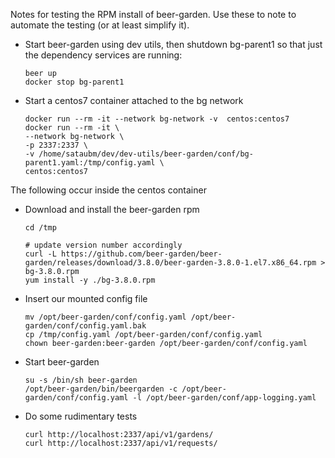 Notes for testing the RPM install of beer-garden. Use these to note to automate
the testing (or at least simplify it).

- Start beer-garden using dev utils, then shutdown bg-parent1 so that just the
  dependency services are running:

  ```
  beer up
  docker stop bg-parent1
  ```

- Start a centos7 container attached to the bg network

  ```
  docker run --rm -it --network bg-network -v  centos:centos7
  docker run --rm -it \
  --network bg-network \
  -p 2337:2337 \
  -v /home/sataubm/dev/dev-utils/beer-garden/conf/bg-parent1.yaml:/tmp/config.yaml \
  centos:centos7
  ```

The following occur inside the centos container

- Download and install the beer-garden rpm

  ```
  cd /tmp

  # update version number accordingly
  curl -L https://github.com/beer-garden/beer-garden/releases/download/3.8.0/beer-garden-3.8.0-1.el7.x86_64.rpm > bg-3.8.0.rpm
  yum install -y ./bg-3.8.0.rpm
  ```

- Insert our mounted config file

  ```
  mv /opt/beer-garden/conf/config.yaml /opt/beer-garden/conf/config.yaml.bak
  cp /tmp/config.yaml /opt/beer-garden/conf/config.yaml
  chown beer-garden:beer-garden /opt/beer-garden/conf/config.yaml
  ```

- Start beer-garden

  ```
  su -s /bin/sh beer-garden
  /opt/beer-garden/bin/beergarden -c /opt/beer-garden/conf/config.yaml -l /opt/beer-garden/conf/app-logging.yaml
  ```

- Do some rudimentary tests

  ```
  curl http://localhost:2337/api/v1/gardens/
  curl http://localhost:2337/api/v1/requests/
  ```
